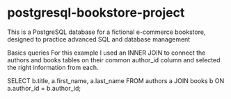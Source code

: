 # postgresql-bookstore-project
This is a PostgreSQL database for a fictional e-commerce bookstore, designed to practice advanced SQL and database management

Basics queries
For this example I used an INNER JOIN to connect the authors and books tables on their common author_id column and selected the right information from each.

SELECT b.title, a.first_name, a.last_name
FROM authors a
JOIN books b ON a.author_id = b.author_id;
